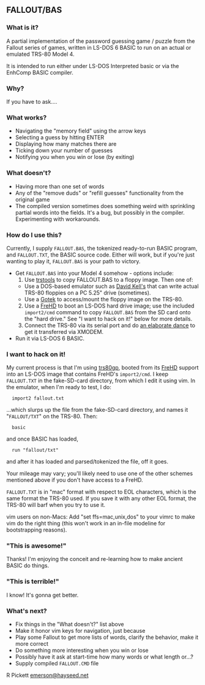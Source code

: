 ## FALLOUT/BAS

### What is it?

A partial implementation of the password guessing game / puzzle from the Fallout series of games, written in LS-DOS 6 BASIC to run on an actual or emulated TRS-80 Model 4.

It is intended to run either under LS-DOS Interpreted basic or via the EnhComp BASIC compiler.

### Why?

If you have to ask....

### What works?

* Navigating the "memory field" using the arrow keys
* Selecting a guess by hitting ENTER
* Displaying how many matches there are
* Ticking down your number of guesses
* Notifying you when you win or lose (by exiting)

### What doesn't?

* Having more than one set of words
* Any of the "remove duds" or "refill guesses" functionality from the original game
* The compiled version sometimes does something weird with sprinkling partial words into the fields.  It's a bug, but possibly in the compiler.  Experimenting with workarounds.

### How do I use this?

Currently, I supply ``FALLOUT.BAS``, the tokenized ready-to-run BASIC program, and ``FALLOUT.TXT``, the BASIC source code.  Either will work, but if you're just wanting to play it, ``FALLOUT.BAS`` is your path to victory.

* Get ``FALLOUT.BAS`` into your Model 4 somehow - options include:
  1. Use [trstools](http://www.trs-80emulators.com/trstools/) to copy FALLOUT.BAS to a floppy image.  Then one of:
    * Use a DOS-based emulator such as [David Kell's](http://cpmarchives.classiccmp.org/trs80/mirrors/www.discover-net.net/~dmkeil/trs80/model4.htm) that can write actual TRS-80 floppies on a PC 5.25" drive (sometimes).
    * Use a [Gotek](https://github.com/GrantMeStrength/TRS80gotek/tree/master) to access/mount the floppy image on the TRS-80.
  2. Use a [FreHD](https://www.vecoven.com/trs80/trs80.html) to boot an LS-DOS hard drive image;  use the included ``import2/cmd`` command to copy ``FALLOUT.BAS`` from the SD card onto the "hard drive."  See "I want to hack on it!" below for more details.
  3. Connect the TRS-80 via its serial port and do [an elaborate dance](https://www.vintagevolts.com/getting-software-running-on-my-trs-80-model-iv/) to get it transferred via XMODEM.
* Run it via LS-DOS 6 BASIC.

### I want to hack on it!

My current process is that I'm using [trs80gp](http://48k.ca/trs80gp.html), booted from its [FreHD](https://www.vecoven.com/trs80/trs80.html) support into an LS-DOS image that contains FreHD's ``import2/cmd``.  I keep ``FALLOUT.TXT`` in the fake-SD-card directory, from which I edit it using vim.  In the emulator, when I'm ready to test, I do:
```
  import2 fallout.txt
```
...which slurps up the file from the fake-SD-card directory, and names it "``FALLOUT/TXT``" on the TRS-80.  Then:
```
  basic
```
and once BASIC has loaded,
```
  run "fallout/txt"
```
and after it has loaded and parsed/tokenized the file, off it goes.

Your mileage may vary;  you'll likely need to use one of the other schemes mentioned above if you don't have access to a FreHD.

``FALLOUT.TXT`` is in "mac" format with respect to EOL characters, which is the same format the TRS-80 used.  If you save it with any other EOL format, the TRS-80 will barf when you try to use it.

vim users on non-Macs:  Add "set ffs=mac,unix,dos" to your vimrc to make vim do the right thing (this won't work in an in-file modeline for bootstrapping reasons).


### "This is awesome!"

Thanks!  I'm enjoying the conceit and re-learning how to make ancient BASIC do things.

### "This is terrible!"

I know!  It's gonna get better.

### What's next?

* Fix things in the "What doesn't?" list above
* Make it honor vim keys for navigation, just because
* Play some Fallout to get more lists of words, clarify the behavior, make it more correct
* Do something more interesting when you win or lose
* Possibly have it ask at start-time how many words or what length or...?
* Supply compiled ``FALLOUT.CMD`` file


R Pickett emerson@hayseed.net
